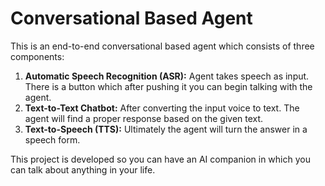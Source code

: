 # Conversational Based Agent

This is an end-to-end conversational based agent which consists of three components: 
1. __Automatic Speech Recognition (ASR):__ Agent takes speech as input. There is a button which after pushing it you can begin talking with the agent.
2. __Text-to-Text Chatbot:__ After converting the input voice to text. The agent will find a proper response based on the given text.
3. __Text-to-Speech (TTS):__ Ultimately the agent will turn the answer in a speech form.

This project is developed so you can have an AI companion in which you can talk about anything in your life.
